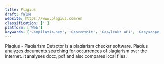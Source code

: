 ```yaml
---
title: Plagius
draft: false 
website: https://www.plagius.com/en
classification: ['']
platform: ['Web']
keywords: ['Compilatio.net', 'ConvertKit', 'Copyleaks API', 'Copyscape', 'Editsaurus', 'Ephorus', 'Google for Education', 'Grammarly', 'Oxsic', 'PlagScan', 'Plagiarism Checker X', 'PlagiarismSearch', 'Plagramme', 'ProWritingAid', 'QuillBot', 'SCRiBBR Plagiarism Check', 'Turnitin', 'Urkund', 'iThenticate']
---
```

Plagius - Plagiarism Detector is a plagiarism checker software. Plagius analyzes documents searching for occurrences of plagiarism over the internet. It analyses docx, pdf and also compares local files.